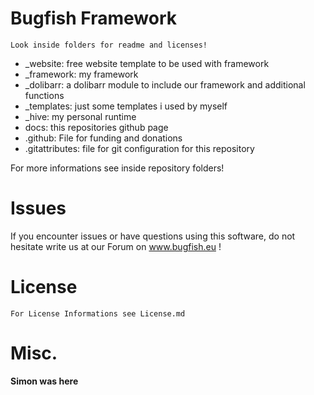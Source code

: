 # Bugfish Framework
	Look inside folders for readme and licenses!
	
- _website: free website template to be used with framework
- _framework: my framework
- _dolibarr: a dolibarr module to include our framework and additional functions
- _templates: just some templates i used by myself
- _hive: my personal runtime
- docs: this repositories github page
- .github: File for funding and donations
- .gitattributes: file for git configuration for this repository


For more informations see inside repository folders!

# Issues
If you encounter issues or have questions using this software, do not hesitate write us at our Forum on www.bugfish.eu !

# License
	For License Informations see License.md
	
# Misc.
**Simon was here**
